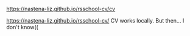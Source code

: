 https://nastena-liz.github.io/rsschool-cv/cv

https://nastena-liz.github.io/rsschool-cv/
CV works locally. But then... I don't know((
